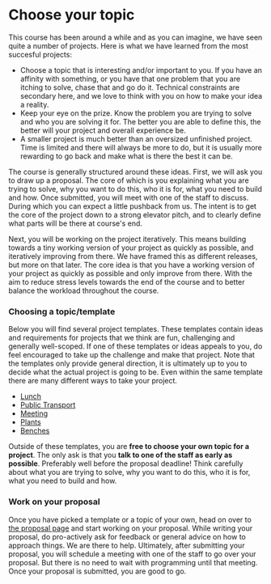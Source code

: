 # Choose your topic

This course has been around a while and as you can imagine, we have seen quite a number of projects. Here is what we have learned from the most succesful projects:

* Choose a topic that is interesting and/or important to you. If you have an affinity with something, or you have that one problem that you are itching to solve, chase that and go do it. Technical constraints are secondary here, and we love to think with you on how to make your idea a reality.
* Keep your eye on the prize. Know the problem you are trying to solve and who you are solving it for. The better you are able to define this, the better will your project and overall experience be.
* A smaller project is much better than an oversized unfinished project. Time is limited and there will always be more to do, but it is usually more rewarding to go back and make what is there the best it can be.

The course is generally structured around these ideas. First, we will ask you to draw up a proposal. The core of which is you explaining what you are trying to solve, why you want to do this, who it is for, what you need to build and how. Once submitted, you will meet with one of the staff to discuss. During which you can expect a little pushback from us. The intent is to get the core of the project down to a strong elevator pitch, and to clearly define what parts will be there at course's end.

Next, you will be working on the project iteratively. This means building towards a tiny working version of your project as quickly as possible, and iteratively improving from there. We have framed this as different releases, but more on that later. The core idea is that you have a working version of your project as quickly as possible and only improve from there. With the aim to reduce stress levels towards the end of the course and to better balance the workload throughout the course.

### Choosing a topic/template

Below you will find several project templates. These templates contain ideas and requirements for projects that we think are fun, challenging and generally well-scoped. If one of these templates or ideas appeals to you, do feel encouraged to take up the challenge and make that project. Note that the templates only provide general direction, it is ultimately up to you to decide what the actual project is going to be. Even within the same template there are many different ways to take your project.

* [Lunch](/flask/templates/lunch)
* [Public Transport](/flask/templates/ov)
* [Meeting](/flask/templates/meeting)
* [Plants](/flask/templates/plants)
* [Benches](/flask/templates/benches)

Outside of these templates, you are **free to choose your own topic for a project**. The only ask is that you **talk to one of the staff as early as possible**. Preferably well before the proposal deadline! Think carefully about what you are trying to solve, why you want to do this, who it is for, what you need to build and how.

### Work on your proposal

Once you have picked a template or a topic of your own, head on over to [the proposal page](/milestones/proposal/) and start working on your proposal. While writing your proposal, do pro-actively ask for feedback or general advice on how to approach things. We are there to help. Ultimately, after submitting your proposal, you will schedule a meeting with one of the staff to go over your proposal. But there is no need to wait with programming until that meeting. Once your proposal is submitted, you are good to go.